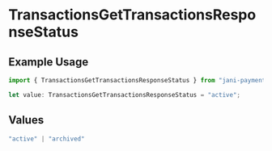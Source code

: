 # TransactionsGetTransactionsResponseStatus

## Example Usage

```typescript
import { TransactionsGetTransactionsResponseStatus } from "jani-payments/models/operations";

let value: TransactionsGetTransactionsResponseStatus = "active";
```

## Values

```typescript
"active" | "archived"
```